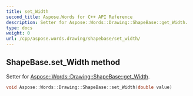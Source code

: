 ```yaml
---
title: set_Width
second_title: Aspose.Words for C++ API Reference
description: Setter for Aspose::Words::Drawing::ShapeBase::get_Width. 
type: docs
weight: 0
url: /cpp/aspose.words.drawing/shapebase/set_width/
---
```

## ShapeBase.set_Width method


Setter for [Aspose::Words::Drawing::ShapeBase::get_Width](./get_width/).

```cpp
void Aspose::Words::Drawing::ShapeBase::set_Width(double value)
```

